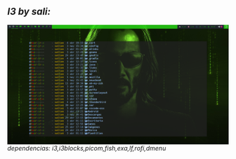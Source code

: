 #
*I3 by sali:*
---
<img align="right" width="2000" src="https://github.com/salioon/dotfiles/blob/main/config/qtile/qtile.png" />

*dependencias: i3,i3blocks,picom,fish,exa,lf,rofi,dmenu*
